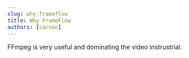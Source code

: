 ```yaml
---
slug: why-frameflow
title: Why FrameFlow
authors: [carson]
---
```


FFmpeg is very useful and dominating the video instrustrial.